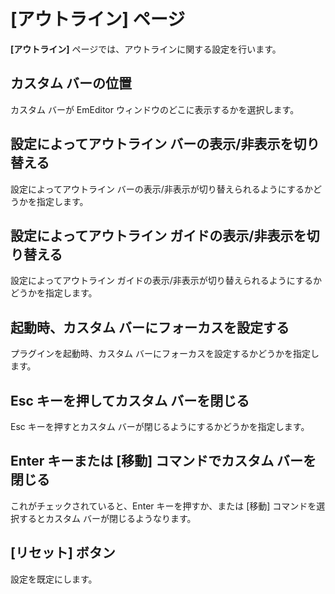 # \[アウトライン\] ページ

**\[アウトライン\]** ページでは、アウトラインに関する設定を行います。

## カスタム バーの位置

カスタム バーが EmEditor ウィンドウのどこに表示するかを選択します。

## 設定によってアウトライン バーの表示/非表示を切り替える

設定によってアウトライン バーの表示/非表示が切り替えられるようにするかどうかを指定します。

## 設定によってアウトライン ガイドの表示/非表示を切り替える

設定によってアウトライン ガイドの表示/非表示が切り替えられるようにするかどうかを指定します。

## 起動時、カスタム バーにフォーカスを設定する

プラグインを起動時、カスタム バーにフォーカスを設定するかどうかを指定します。

## Esc キーを押してカスタム バーを閉じる

Esc キーを押すとカスタム バーが閉じるようにするかどうかを指定します。

## Enter キーまたは \[移動\] コマンドでカスタム バーを閉じる

これがチェックされていると、Enter キーを押すか、または \[移動\] コマンドを選択するとカスタム バーが閉じるようなります。

## \[リセット\] ボタン

設定を既定にします。

